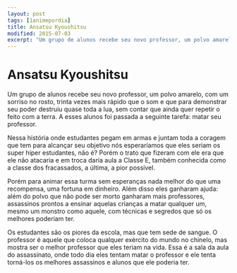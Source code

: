 ```yaml
---
layout: post
tags: [1animepordia]
title: Ansatsu Kyoushitsu
modified: 2015-07-03
excerpt: "Um grupo de alunos recebe seu novo professor, um polvo amarelo, com um sorriso no rosto, trinta vezes mais rápido que o som e que para demonstrar seu poder destruiu quase toda a lua, sem contar que ainda quer repetir o feito com a terra. A esses alunos foi passada a seguinte tarefa: matar seu professor."
---
```


Ansatsu Kyoushitsu
==================

Um grupo de alunos recebe seu novo professor, um polvo amarelo, com um
sorriso no rosto, trinta vezes mais rápido que o som e que para
demonstrar seu poder destruiu quase toda a lua, sem contar que ainda
quer repetir o feito com a terra. A esses alunos foi passada a seguinte
tarefa: matar seu professor.

Nessa história onde estudantes pegam em armas e juntam toda a coragem
que tem para alcançar seu objetivo nós esperaríamos que eles seriam os
super hiper estudantes, não é? Porém o trato que fizeram com ele era que
ele não atacaria e em troca daria aula a Classe E, também conhecida como
a classe dos fracassados, a última, a pior possível.

Porém para animar essa turma sem esperanças nada melhor do que uma
recompensa, uma fortuna em dinheiro. Além disso eles ganharam ajuda:
além do polvo que não pode ser morto ganharam mais professores,
assassinos prontos a ensinar aquelas crianças a matar qualquer um, mesmo
um monstro como aquele, com técnicas e segredos que só os melhores
poderiam ter.

Os estudantes são os piores da escola, mas que tem sede de sangue. O
professor é aquele que coloca qualquer exército do mundo no chinelo, mas
mostra ser o melhor professor que eles teriam na vida. Essa é a sala da
aula do assassinato, onde todo dia eles tentam matar o professor e ele
tenta torná-los os melhores assassinos e alunos que ele poderia ter.


